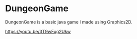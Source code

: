 DungeonGame
===========
DungeonGame is a basic java game I made using Graphics2D.

https://youtu.be/3T9wFug2Ukw
